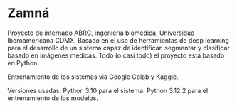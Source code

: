 # Zamná

Proyecto de internado ABRC, ingeniería biomédica, Universidad Iberoamericana CDMX. Basado en el uso de herramientas de deep learning para el desarrollo de un sistema capaz de identificar, segmentar y clasificar basado en imágenes médicas. Todo (o casi todo) el proyecto está basado en Python.

Entrenamiento de los sistemas via Google Colab y Kaggle.

Versiones usadas: Python 3.10 para el sistema.
                  Python 3.12.2 para el entrenamiento de los modelos.
